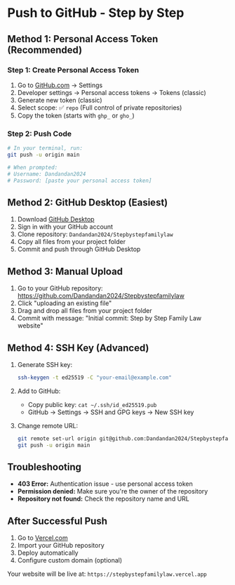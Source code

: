 # Push to GitHub - Step by Step

## Method 1: Personal Access Token (Recommended)

### Step 1: Create Personal Access Token
1. Go to [GitHub.com](https://github.com) → Settings
2. Developer settings → Personal access tokens → Tokens (classic)
3. Generate new token (classic)
4. Select scope: ✅ `repo` (Full control of private repositories)
5. Copy the token (starts with `ghp_` or `gho_`)

### Step 2: Push Code
```bash
# In your terminal, run:
git push -u origin main

# When prompted:
# Username: Dandandan2024
# Password: [paste your personal access token]
```

## Method 2: GitHub Desktop (Easiest)

1. Download [GitHub Desktop](https://desktop.github.com/)
2. Sign in with your GitHub account
3. Clone repository: `Dandandan2024/Stepbystepfamilylaw`
4. Copy all files from your project folder
5. Commit and push through GitHub Desktop

## Method 3: Manual Upload

1. Go to your GitHub repository: https://github.com/Dandandan2024/Stepbystepfamilylaw
2. Click "uploading an existing file"
3. Drag and drop all files from your project folder
4. Commit with message: "Initial commit: Step by Step Family Law website"

## Method 4: SSH Key (Advanced)

1. Generate SSH key:
   ```bash
   ssh-keygen -t ed25519 -C "your-email@example.com"
   ```

2. Add to GitHub:
   - Copy public key: `cat ~/.ssh/id_ed25519.pub`
   - GitHub → Settings → SSH and GPG keys → New SSH key

3. Change remote URL:
   ```bash
   git remote set-url origin git@github.com:Dandandan2024/Stepbystepfamilylaw.git
   git push -u origin main
   ```

## Troubleshooting

- **403 Error:** Authentication issue - use personal access token
- **Permission denied:** Make sure you're the owner of the repository
- **Repository not found:** Check the repository name and URL

## After Successful Push

1. Go to [Vercel.com](https://vercel.com)
2. Import your GitHub repository
3. Deploy automatically
4. Configure custom domain (optional)

Your website will be live at: `https://stepbystepfamilylaw.vercel.app`